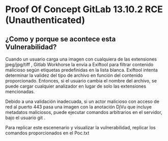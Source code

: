 # Proof Of Concept GitLab 13.10.2 RCE (Unauthenticated)

## ¿Como y porque se acontece esta Vulnerabilidad?

Cuando un usuario carga una imagen con cualquiera de las  extensiones jpeg/jpg/tiff  , Gitlab Workhorse la envía a  Exiftool  para filtrar contenido malicioso según etiquetas predefinidas en la lista blanca. Exiftool intenta determinar la validez del tipo de archivo en función del contenido proporcionado. Entonces, si el usuario cambia el nombre del archivo, se puede cargar cualquier analizador en lugar de solo las extensiones mencionadas.

Debido a una validación inadecuada, si un actor malicioso con acceso de red al puerto 443 pasa una imagen con la  anotación DjVu  que incluye metadatos maliciosos, puede ejecutar comandos arbitrarios en el servidor, bajo el  usuario git  .

Para replicar este escenenario y visualizar la vulnerabilidad, replicar los comandos proporcionados en el Poc.txt
